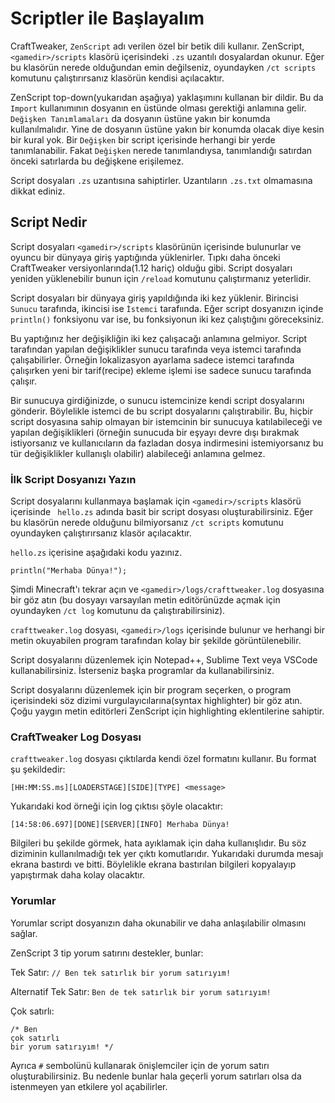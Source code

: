 # Scriptler ile Başlayalım

CraftTweaker, `ZenScript` adı verilen özel bir betik dili kullanır. ZenScript, `<gamedir>/scripts` klasörü içerisindeki `.zs` uzantılı dosyalardan okunur. Eğer bu klasörün nerede olduğundan emin değilseniz, oyundayken `/ct scripts`  komutunu çalıştırırsanız klasörün kendisi açılacaktır.

ZenScript top-down(yukarıdan aşağıya) yaklaşımını kullanan bir dildir. Bu da `Import` kullanımının dosyanın en üstünde olması gerektiği anlamına gelir. `Değişken Tanımlamaları` da dosyanın üstüne yakın bir konumda kullanılmalıdır. Yine de dosyanın üstüne yakın bir konumda olacak diye kesin bir kural yok. Bir `Değişken` bir script içerisinde herhangi bir yerde tanımlanabilir. Fakat `Değişken` nerede tanımlandıysa, tanımlandığı satırdan önceki satırlarda bu değişkene erişilemez.


Script dosyaları `.zs` uzantısına sahiptirler. Uzantıların `.zs.txt` olmamasına dikkat ediniz.

## Script Nedir

Script dosyaları `<gamedir>/scripts` klasörünün içerisinde bulunurlar ve oyuncu bir dünyaya giriş yaptığında yüklenirler. Tıpkı daha önceki CraftTweaker versiyonlarında(1.12 hariç) olduğu gibi. Script dosyaları yeniden yüklenebilir bunun için `/reload` komutunu çalıştırmanız yeterlidir.

Script dosyaları bir dünyaya giriş yapıldığında iki kez yüklenir. Birincisi `Sunucu` tarafında, ikincisi ise `İstemci`  tarafıında. Eğer script dosyanızın içinde `println()` fonksiyonu var ise, bu fonksiyonun iki kez çalıştığını göreceksiniz.

Bu yaptığınız her değişikliğin iki kez çalışacağı anlamına gelmiyor. Script tarafından yapılan değişiklikler sunucu tarafında veya istemci tarafında çalışabilirler. Örneğin lokalizasyon ayarlama sadece istemci tarafında çalışırken yeni bir tarif(recipe) ekleme işlemi ise sadece sunucu tarafında çalışır.

Bir sunucuya girdiğinizde, o sunucu istemcinize kendi script dosyalarını gönderir. Böylelikle istemci de bu script dosyalarını çalıştırabilir. Bu, hiçbir script dosyasına sahip olmayan bir istemcinin bir sunucuya katılabileceği ve yapılan değişiklikleri (örneğin sunucuda bir eşyayı devre dışı bırakmak istiyorsanız ve kullanıcıların da fazladan dosya indirmesini istemiyorsanız bu tür değişiklikler kullanışlı olabilir) alabileceği anlamına gelmez.


### İlk Script Dosyanızı Yazın

Script dosyalarını kullanmaya başlamak için  `<gamedir>/scripts` klasörü içerisinde ` hello.zs` adında basit bir script dosyası oluşturabilirsiniz. Eğer bu klasörün nerede olduğunu bilmiyorsanız `/ct scripts` komutunu oyundayken çalıştırırsanız klasör açılacaktır.

`hello.zs` içerisine aşağıdaki kodu yazınız.

```zenscript
println("Merhaba Dünya!");
```

Şimdi Minecraft'ı tekrar açın ve  `<gamedir>/logs/crafttweaker.log` dosyasına bir göz atın (bu dosyayı varsayılan metin editörünüzde açmak için oyundayken `/ct log` komutunu da çalıştırabilirsiniz).

`crafttweaker.log`  dosyası, `<gamedir>/logs` içerisinde bulunur ve herhangi bir metin okuyabilen program tarafından kolay bir şekilde görüntülenebilir.

Script dosyalarını düzenlemek için Notepad++, Sublime Text veya VSCode kullanabilirsiniz. İsterseniz başka programlar da kullanabilirsiniz.

Script dosyalarını düzenlemek için bir program seçerken, o program içerisindeki söz dizimi vurgulayıcılarına(syntax highlighter) bir göz atın. Çoğu yaygın metin editörleri ZenScript için highlighting eklentilerine sahiptir.



### CraftTweaker Log Dosyası

`crafttweaker.log` dosyası çıktılarda kendi özel formatını kullanır. Bu format şu şekildedir:

```
[HH:MM:SS.ms][LOADERSTAGE][SIDE][TYPE] <message>
```

Yukarıdaki kod örneği için log çıktısı şöyle olacaktır:

```
[14:58:06.697][DONE][SERVER][INFO] Merhaba Dünya!
```

Bilgileri bu şekilde görmek, hata ayıklamak için daha kullanışlıdır. Bu söz diziminin kullanılmadığı tek yer çıktı komutlarıdır. Yukarıdaki durumda mesajı ekrana bastırdı ve bitti. Böylelikle ekrana bastırılan bilgileri kopyalayıp yapıştırmak daha kolay olacaktır.

### Yorumlar

Yorumlar script dosyanızın daha okunabilir ve daha anlaşılabilir olmasını sağlar.

ZenScript 3 tip yorum satırını destekler, bunlar:

Tek Satır: `// Ben tek satırlık bir yorum satırıyım!`

Alternatif Tek Satır: `Ben de tek satırlık bir yorum satırıyım!`

Çok satırlı:
```
/* Ben 
çok satırlı
bir yorum satırıyım! */
```

Ayrıca `#` sembolünü kullanarak önişlemciler için de yorum satırı oluşturabilirsiniz. Bu nedenle bunlar hala geçerli yorum satırları olsa da istenmeyen yan etkilere yol açabilirler. 